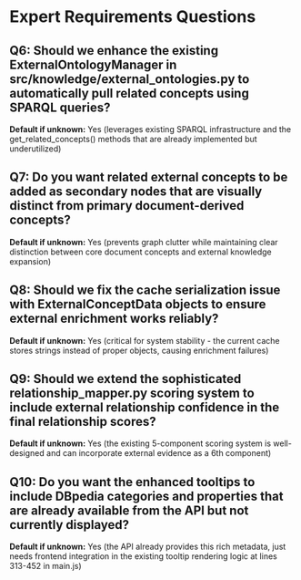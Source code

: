 # Expert Requirements Questions

## Q6: Should we enhance the existing ExternalOntologyManager in src/knowledge/external_ontologies.py to automatically pull related concepts using SPARQL queries?
**Default if unknown:** Yes (leverages existing SPARQL infrastructure and the get_related_concepts() methods that are already implemented but underutilized)

## Q7: Do you want related external concepts to be added as secondary nodes that are visually distinct from primary document-derived concepts?
**Default if unknown:** Yes (prevents graph clutter while maintaining clear distinction between core document concepts and external knowledge expansion)

## Q8: Should we fix the cache serialization issue with ExternalConceptData objects to ensure external enrichment works reliably?
**Default if unknown:** Yes (critical for system stability - the current cache stores strings instead of proper objects, causing enrichment failures)

## Q9: Should we extend the sophisticated relationship_mapper.py scoring system to include external relationship confidence in the final relationship scores?
**Default if unknown:** Yes (the existing 5-component scoring system is well-designed and can incorporate external evidence as a 6th component)

## Q10: Do you want the enhanced tooltips to include DBpedia categories and properties that are already available from the API but not currently displayed?
**Default if unknown:** Yes (the API already provides this rich metadata, just needs frontend integration in the existing tooltip rendering logic at lines 313-452 in main.js)